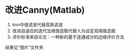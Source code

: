 # 改进Canny(Matlab)
1. knn中值滤波代替高斯滤波   
2. 改进自适应的迭代法阈值选取代替人为设定双阈值选取  
3. 评价标准来自论文：一种新的基于连通成分的边缘评价方法

结果见“图片”文件夹
